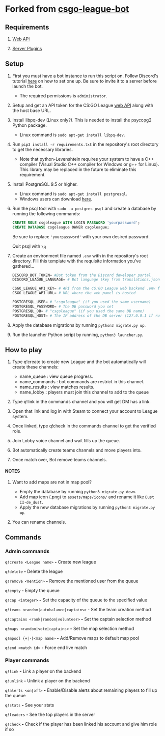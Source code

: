 # Forked from [csgo-league-bot](https://github.com/csgo-league/csgo-league-bot)

## Requirements
1. [Web API](https://github.com/thboss/csgo-league-web)

2. [Server Plugins](https://github.com/thboss/csgo-league-game)

## Setup
1. First you must have a bot instance to run this script on. Follow Discord's tutorial [here](https://discord.onl/2019/03/21/how-to-set-up-a-bot-application/) on how to set one up. Be sure to invite it to a server before launch the bot.

   * The required permissions is `administrator`.

2. Setup and get an API token for the CS:GO League [web API](https://github.com/thboss/csgo-league-web) along with the host base URL.

3. Install libpq-dev (Linux only?). This is needed to install the psycopg2 Python package.

    * Linux command is `sudo apt-get install libpq-dev`.

4. Run `pip3 install -r requirements.txt` in the repository's root directory to get the necessary libraries.

    * Note that python-Levenshtein requires your system to have a C++ compiler (Visual Studio C++ compiler for Windows or g++ for Linux). This library may be replaced in the future to eliminate this requirement.

5. Install PostgreSQL 9.5 or higher.

    * Linux command is `sudo apt-get install postgresql`.
    * Windows users can download [here](https://www.postgresql.org/download/windows).

6. Run the psql tool with `sudo -u postgres psql` and create a database by running the following commands:

    ```sql
    CREATE ROLE csgoleague WITH LOGIN PASSWORD 'yourpassword';
    CREATE DATABASE csgoleague OWNER csgoleague;
    ```

    Be sure to replace `'yourpassword'` with your own desired password.

    Quit psql with `\q`

7. Create an environment file named `.env` with in the repository's root directory. Fill this template with the requisite information you've gathered...

    ```py
    DISCORD_BOT_TOKEN= #Bot token from the Discord developer portal
    DISCORD_LEAGUE_LANGUAGE= # Bot language (key from translations.json), E.g. "en"

    CSGO_LEAGUE_API_KEY= # API from the CS:GO League web backend .env file
    CSGO_LEAGUE_API_URL= # URL where the web panel is hosted

    POSTGRESQL_USER= # "csgoleague" (if you used the same username)
    POSTGRESQL_PASSWORD= # The DB password you set
    POSTGRESQL_DB= # "csgoleague" (if you used the same DB name)
    POSTGRESQL_HOST= # The IP address of the DB server (127.0.0.1 if running on the same system as the bot)
    ```


8. Apply the database migrations by running `python3 migrate.py up`.

9. Run the launcher Python script by running, `python3 launcher.py`.


## How to play

1. Type q!create <League name> to create new League and the bot automatically will create these channels:
    * name_queue :    view queue progress.
    * name_commands : bot commands are restrict in this channel.
    * name_results :  view matches results.
    * name_lobby :    players must join this channel to add to the queue

2. Type q!link in the commands channel and you will get DM has a link.

3. Open that link and log in with Steam to connect your account to League system.

4. Once linked, type q!check  in the commands channel to get the verified role.

5. Join Lobby voice channel and wait fills up the queue.

6. Bot automatically create teams channels and move players into.

7. Once match over, Bot remove teams channels.

#### NOTES
1. Want to add maps are not in map pool?
      * Empty the database by running `python3 migrate.py down`.
      * Add map icon (.png) to `assets/maps/icons/` and rename it like `Dust II-de_dust`.
      * Apply the new database migrations by running `python3 migrate.py up`.

2. You can rename channels.

## Commands

### Admin commands

`q!create <League name>` **-** Create new league <br>

`q!delete` **-** Delete the league <br>

`q!remove <mention>` **-** Remove the mentioned user from the queue <br>

`q!empty` **-** Empty the queue <br>

`q!cap <integer>` **-** Set the capacity of the queue to the specified value <br>

`q!teams <random|autobalance|captains>` **-** Set the team creation method <br>

`q!captains <rank|random|volunteer>` **-** Set the captain selection method <br>

`q!maps <random|vote|captains>` **-** Set the map selection method <br>

`q!mpool {+|-}<map name>` **-** Add/Remove maps to default map pool <br>

`q!end <match id>` **-** Force end live match <br>


### Player commands

`q!link` **-**  Link a player on the backend <br>

`q!unlink` **-**  Unlink a player on the backend <br>

`q!alerts <on|off>` **-** Enable/Disable alerts about remaining players to fill up the queue <br>

`q!stats` **-** See your stats <br>

`q!leaders` **-** See the top players in the server <br>

`q!check` **-** Check if the player has been linked his account and give him role if so <br>
